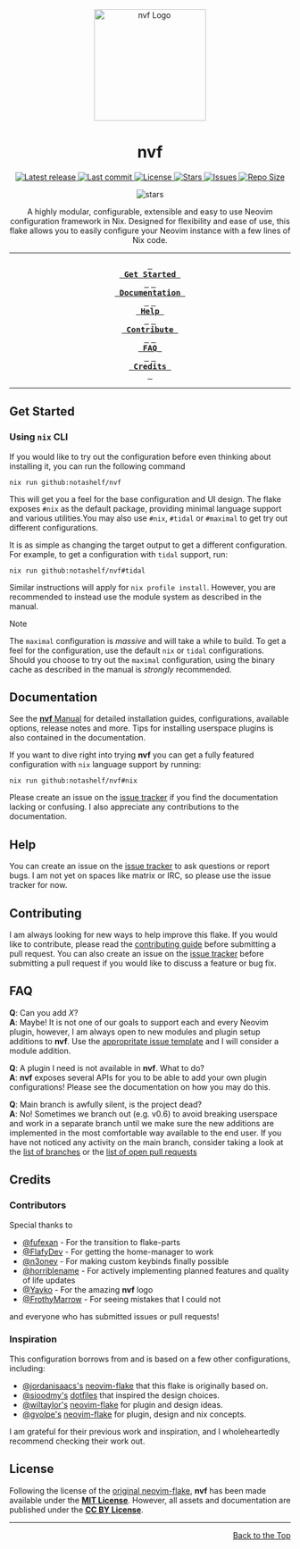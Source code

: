 <div align="center">
    <img src="assets/nvf-logo-work.svg" alt="nvf Logo"  width="200">
    <br/>
    <h1>nvf</h1>
</div>

<div align="center">
  <p>
    <a href="https://github.com/NotAShelf/nvf/releases/latest">
      <img alt="Latest release" src="https://img.shields.io/github/v/release/NotAShelf/nvf?style=for-the-badge&logo=nixos&color=C9CBFF&logoColor=D9E0EE&labelColor=302D41" />
    </a>
    <a href="https://github.com/NotAShelf/nvf/pulse">
      <img alt="Last commit" src="https://img.shields.io/github/last-commit/NotAShelf/nvf?style=for-the-badge&logo=starship&color=8bd5ca&logoColor=D9E0EE&labelColor=302D41"/>
    </a>
    <a href="https://github.com/NotAShelf/nvf/blob/main/LICENSE">
      <img alt="License" src="https://img.shields.io/github/license/NotAShelf/nvf?style=for-the-badge&logo=nixos&color=ee999f&logoColor=D9E0EE&labelColor=302D41" />
    </a>
    <a href="https://github.com/NotAShelf/nvf/stargazers">
      <img alt="Stars" src="https://img.shields.io/github/stars/NotAShelf/nvf?style=for-the-badge&logo=nixos&color=c69ff5&logoColor=D9E0EE&labelColor=302D41" />
    </a>
    <a href="https://github.com/NotAShelf/nvf/issues">
      <img alt="Issues" src="https://img.shields.io/github/issues/NotAShelf/nvf?style=for-the-badge&logo=bilibili&color=F5E0DC&logoColor=D9E0EE&labelColor=302D41" />
    </a>
    <a href="https://github.com/NotAShelf/nvf">
      <img alt="Repo Size" src="https://img.shields.io/github/repo-size/NotAShelf/nvf?color=%23DDB6F2&label=SIZE&logo=codesandbox&style=for-the-badge&logoColor=D9E0EE&labelColor=302D41" />
    </a>
  </p>
</div>

<p align="center">
    <img src="https://stars.medv.io/NotAShelf/nvf.svg", title="stars"/>
</p>

<div align="center">
  <a>
    A highly modular, configurable, extensible and easy to use Neovim configuration 
    framework in Nix. Designed for flexibility and ease of use, this flake 
    allows you to easily configure your Neovim instance with a few lines of 
    Nix code.
  </a>
</div>

---

<div align="center"><p>

[Get Started]: #get-started
[Documentation]: #documentation
[Help]: #help
[Contribute]: #contributing
[FAQ]: #faq
[Credits]: #credits

**[<kbd> <br> Get Started <br> </kbd>][Get Started]**
**[<kbd> <br> Documentation <br> </kbd>][Documentation]**
**[<kbd> <br> Help <br> </kbd>][Help]**
**[<kbd> <br> Contribute <br> </kbd>][Contribute]**
**[<kbd> <br> FAQ <br> </kbd>][Faq]**
**[<kbd> <br> Credits <br> </kbd>][Credits]**

</p></div>

---

## Get Started

### Using `nix` CLI

If you would like to try out the configuration before even thinking about
installing it, you can run the following command

```console
nix run github:notashelf/nvf
```

This will get you a feel for the base configuration and UI design.
The flake exposes `#nix` as the default package, providing minimal
language support and various utilities.You may also use `#nix`,
`#tidal` or `#maximal` to get try out different configurations.

It is as simple as changing the target output to get a different
configuration. For example, to get a configuration with `tidal` support, run:

```console
nix run github:notashelf/nvf#tidal
```

Similar instructions will apply for `nix profile install`. However, you are
recommended to instead use the module system as described in the manual.

> [!NOTE]  
> The `maximal` configuration is _massive_ and will take a while to build.
> To get a feel for the configuration, use the default `nix` or `tidal`
> configurations. Should you choose to try out the `maximal` configuration,
> using the binary cache as described in the manual is _strongly_ recommended.

## Documentation

See the [**nvf** Manual](https://notashelf.github.io/nvf/) for
detailed installation guides, configurations, available options, release notes
and more. Tips for installing userspace plugins is also contained in the
documentation.

If you want to dive right into trying **nvf** you can get a fully
featured configuration with `nix` language support by running:

```console
nix run github:notashelf/nvf#nix
```

[Issues]: https://github.com/NotAShelf/nvf/issues

Please create an issue on the [issue tracker](issues) if you find
the documentation lacking or confusing. I also appreciate any contributions
to the documentation.

## Help

You can create an issue on the [issue tracker](issues) to ask questions
or report bugs. I am not yet on spaces like matrix or IRC, so please use the issue
tracker for now.

## Contributing

I am always looking for new ways to help improve this flake. If you would like
to contribute, please read the [contributing guide](CONTRIBUTING.md) before
submitting a pull request. You can also create an issue on the
[issue tracker](issues) before submitting a pull request if you would
like to discuss a feature or bug fix.

## FAQ

**Q**: Can you add _X_?
<br/>
**A**: Maybe! It is not one of our goals to support each and every Neovim
plugin, however, I am always open to new modules and plugin setup additions
to **nvf**. Use the [appropritate issue template](issues/new/choose) and I will
consider a module addition.

**Q**: A plugin I need is not available in **nvf**. What to do?
<br/>
**A**: **nvf** exposes several APIs for you to be able to add your own
plugin configurations! Please see the documentation on how you may do
this.

**Q**: Main branch is awfully silent, is the project dead?
<br/>
**A**: No! Sometimes we branch out (e.g. v0.6) to avoid breaking userspace
and work in a separate branch until we make sure the new additions are
implemented in the most comfortable way available to the end user. If you have
not noticed any activity on the main branch, consider taking a look at the [list
of branches](https://github.com/NotAShelf/nvf/branches=) or the [list of open
pull requests](https://github.com/NotAShelf/nvf)

## Credits

### Contributors

Special thanks to

- [@fufexan](https://github.com/fufexan) - For the transition to flake-parts
- [@FlafyDev](https://github.com/FlafyDev) - For getting the home-manager to work
- [@n3oney](https://github.com/n3oney) - For making custom keybinds finally possible
- [@horriblename](https://github.com/horriblename) - For actively implementing planned features and quality of life updates
- [@Yavko](https://github.com/Yavko) - For the amazing **nvf** logo
- [@FrothyMarrow](https://github.com/FrothyMarrow) - For seeing mistakes that I could not

and everyone who has submitted issues or pull requests!

### Inspiration

This configuration borrows from and is based on a few other configurations,
including:

- [@jordanisaacs's](https://github.com/jordanisaacs) [neovim-flake](https://github.com/jordanisaacs/neovim-flake) that this flake is originally based on.
- [@sioodmy's](https://github.com/sioodmy) [dotfiles](https://github.com/sioodmy/dotfiles) that inspired the design choices.
- [@wiltaylor's](https://github.com/wiltaylor) [neovim-flake](https://github.com/wiltaylor/neovim-flake) for plugin and design ideas.
- [@gvolpe's](https://github.com/gvolpe) [neovim-flake](https://github.com/gvolpe/neovim-flake) for plugin, design and nix concepts.

I am grateful for their previous work and inspiration, and I wholeheartedly
recommend checking their work out.
<br/>

## License

Following the license of the [original neovim-flake](https://github.com/jordanisaacs/neovim-flake),
**nvf** has been made available under the [**MIT License**](LICENSE). However, all assets
and documentation are published under the 
[**CC BY License**](https://github.com/NotAShelf/nvf/blob/main/.github/assets/LICENSE).

---

<div align="right">
  <a href="#readme">Back to the Top</a>
</div>
